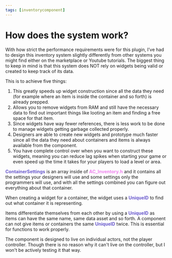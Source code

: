 ```yaml
---
tags: [inventorycomponent]
---
```


# How does the system work?

With how strict the performance requirements were for this plugin, I’ve had to design this inventory system slightly differently from other systems you might find either on the marketplace or Youtube tutorials.
The biggest thing to keep in mind is that this system does NOT rely on widgets being valid or created to keep track of its data.

This is to achieve five things:
1. This greatly speeds up widget construction since all the data they need (for example where an item is inside the container and so forth) is already prepped.
2. Allows you to remove widgets from RAM and still have the necessary data to find out important things like looting an item and finding a free space for that item.
3. Since widgets have way fewer references, there is less work to be done to manage widgets getting garbage collected properly.
4. Designers are able to create new widgets and prototype much faster since all the data they need about containers and items is always available from the component.
5. You have complete control over when you want to construct these widgets, meaning you can reduce lag spikes when starting your game or even speed up the time it takes for your players to load a level or area.

<span style="color:slateblue">**ContainerSettings**</span> is an array inside of <span style="color:violet">**AC_Inventory.h**</span> and it contains all the settings your designers will use and some settings only the programmers will use, and with all the settings combined you can figure out everything about that container.

When creating a widget for a container, the widget uses a <span style="color:slateblue">**UniqueID**</span> to find out what container it is representing.

Items differentiate themselves from each other by using a <span style="color:slateblue">**UniqueID**</span> as items can have the same name, same data asset and so forth. A component can not give items or containers the same <span style="color:slateblue">**UniqueID**</span> twice. This is essential for functions to work properly.

The component is designed to live on individual actors, not the player controller. Though there is no reason why it can't live on the controller, but I won't be actively testing it that way.
